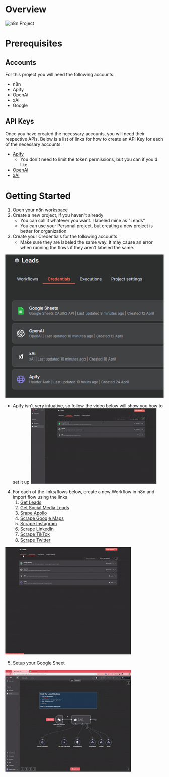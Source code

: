 # Overview
![n8n Project](./docs/videos/n8n_overview.gif)

# Prerequisites
## Accounts
For this project you will need the following accounts:
- n8n
- Apify
- OpenAi
- xAi
- Google

## API Keys
Once you have created the necessary accounts,
you will need their respective APIs. 
Below is a list of links for how to create an 
API Key for each of the necessary accounts:
- [Apify](https://blog.apify.com/scoped-api-tokens/#:~:text=with%20your%20account.-,How%20to%20create%20scoped%20API%20tokens,-Creating%20a%20scoped)
    - You don't need to limit the token permissions, but you can if you'd like.
- [OpenAi](https://www.codecademy.com/article/creating-an-openai-api-key)
- [xAi](https://docs.typingmind.com/manage-and-connect-ai-models/xai-(grok-ai)#8d9cb96c5b85421b9ae4d025c264aba5)

# Getting Started
1. Open your n8n workspace
2. Create a new project, if you haven't already
    - You can call it whatever you want. I labeled mine as "Leads"
    - You can use your Personal project, but creating a new project is better for organization
3. Create your Credentials for the following accounts
    - Make sure they are labeled the same way. It may cause an error when running the flows if they aren't labeled the same.

![n8n Credentials](./docs/images/n8n_credentials.png)

- Apify isn't very intuative, so follow the video below will show you how to set it up
![n8n Add Apify Credential](./docs/videos/n8n_apify_credential.gif)

4. For each of the links/flows below, create a new Workflow in n8n and import flow using the links
    1. [Get Leads](https://raw.githubusercontent.com/ConnorLAdams/Lead-Generation/refs/tags/latest/Leads/Get_Leads.json)
    2. [Get Social Media Leads](https://raw.githubusercontent.com/ConnorLAdams/Lead-Generation/refs/tags/latest/Leads/Get_Social_Media_Leads.json)
    3. [Srape Apollo](https://raw.githubusercontent.com/ConnorLAdams/Lead-Generation/refs/tags/latest/Leads/Srape_Apollo.json)
    4. [Scrape Google Maps](https://raw.githubusercontent.com/ConnorLAdams/Lead-Generation/refs/tags/latest/Leads/Scrape_Google_Maps.json)
    5. [Scrape Instagram](https://raw.githubusercontent.com/ConnorLAdams/Lead-Generation/refs/tags/latest/Leads/Scrape_Instagram.json)
    6. [Scrape LinkedIn](https://raw.githubusercontent.com/ConnorLAdams/Lead-Generation/refs/tags/latest/Leads/Scrape_LinkedIn.json)
    7. [Scrape TikTok](https://raw.githubusercontent.com/ConnorLAdams/Lead-Generation/refs/tags/latest/Leads/Scrape_TikTok.json)
    8. [Scrape Twitter](https://raw.githubusercontent.com/ConnorLAdams/Lead-Generation/refs/tags/latest/Leads/Scrape_Twitter.json)

![n8n Add Workflow](./docs/videos/n8n_add_workflow.gif)

5. Setup your Google Sheet

![n8n Google Sheet](./docs/videos/google_scraped_data_template_setup.gif)
